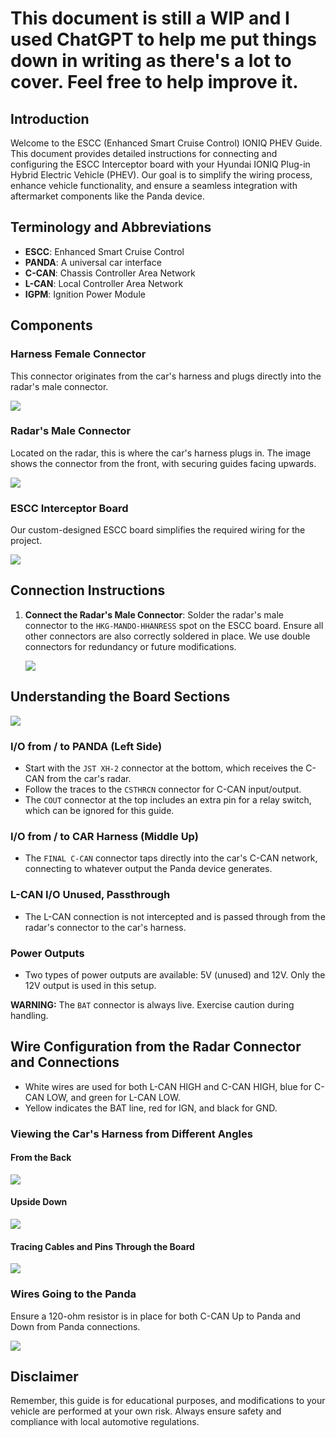 # This document is still a WIP and I used ChatGPT to help me put things down in writing as there's a lot to cover. Feel free to help improve it.

## Introduction
Welcome to the ESCC (Enhanced Smart Cruise Control) IONIQ PHEV Guide. This document provides detailed instructions for connecting and configuring the ESCC Interceptor board with your Hyundai IONIQ Plug-in Hybrid Electric Vehicle (PHEV). Our goal is to simplify the wiring process, enhance vehicle functionality, and ensure a seamless integration with aftermarket components like the Panda device.

## Terminology and Abbreviations
- **ESCC**: Enhanced Smart Cruise Control
- **PANDA**: A universal car interface
- **C-CAN**: Chassis Controller Area Network
- **L-CAN**: Local Controller Area Network
- **IGPM**: Ignition Power Module

## Components

### Harness Female Connector
This connector originates from the car's harness and plugs directly into the radar's male connector.

![](attachment/a4ae5e59abc1483c766af0e9377441ce.png)

### Radar's Male Connector
Located on the radar, this is where the car's harness plugs in. The image shows the connector from the front, with securing guides facing upwards.

![](attachment/caab30983673f68f7ae8f702c856ac44.png)

### ESCC Interceptor Board
Our custom-designed ESCC board simplifies the required wiring for the project.

![](attachment/d129bd73bafecc8d21472d0e981c163b.png)

## Connection Instructions

1. **Connect the Radar's Male Connector**: Solder the radar's male connector to the `HKG-MANDO-HHANRESS` spot on the ESCC board. Ensure all other connectors are also correctly soldered in place. We use double connectors for redundancy or future modifications.

    ![](attachment/a21845b6f9830c1e4b28091d653d2e77.png)

## Understanding the Board Sections
![](attachment/319716f93d3ddc35b46563f11587c030.png)

### I/O from / to PANDA (Left Side)
- Start with the `JST XH-2` connector at the bottom, which receives the C-CAN from the car's radar.
- Follow the traces to the `CSTHRCN` connector for C-CAN input/output.
- The `COUT` connector at the top includes an extra pin for a relay switch, which can be ignored for this guide.

### I/O from / to CAR Harness (Middle Up)
- The `FINAL C-CAN` connector taps directly into the car's C-CAN network, connecting to whatever output the Panda device generates.

### L-CAN I/O Unused, Passthrough
- The L-CAN connection is not intercepted and is passed through from the radar's connector to the car's harness.

### Power Outputs
- Two types of power outputs are available: 5V (unused) and 12V. Only the 12V output is used in this setup.

**WARNING:** The `BAT` connector is always live. Exercise caution during handling.

## Wire Configuration from the Radar Connector and Connections

- White wires are used for both L-CAN HIGH and C-CAN HIGH, blue for C-CAN LOW, and green for L-CAN LOW.
- Yellow indicates the BAT line, red for IGN, and black for GND.

### Viewing the Car's Harness from Different Angles

#### From the Back
![](attachment/967edbc70d3a2481639ec347fc0cf33d.png)

#### Upside Down
![](attachment/c058dd352308ab61cdb1e86ff47c6fe9.png)

#### Tracing Cables and Pins Through the Board
![](attachment/f62476c3c75255cd39558ea40ffa4428.png)

### Wires Going to the Panda
Ensure a 120-ohm resistor is in place for both C-CAN Up to Panda and Down from Panda connections.

![](attachment/e4b242ec00c3fa73314b0ad191afc199.png)

## Disclaimer

Remember, this guide is for educational purposes, and modifications to your vehicle are performed at your own risk. Always ensure safety and compliance with local automotive regulations.
